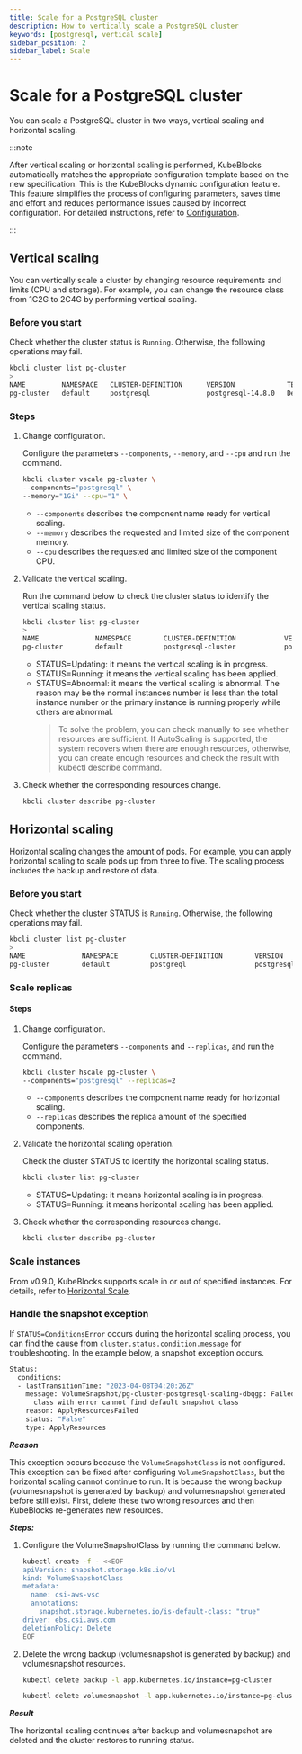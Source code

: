 ```yaml
---
title: Scale for a PostgreSQL cluster
description: How to vertically scale a PostgreSQL cluster
keywords: [postgresql, vertical scale]
sidebar_position: 2
sidebar_label: Scale
---
```


# Scale for a PostgreSQL cluster

You can scale a PostgreSQL cluster in two ways, vertical scaling and horizontal scaling.

:::note

After vertical scaling or horizontal scaling is performed, KubeBlocks automatically matches the appropriate configuration template based on the new specification. This is the KubeBlocks dynamic configuration feature. This feature simplifies the process of configuring parameters, saves time and effort and reduces performance issues caused by incorrect configuration. For detailed instructions, refer to [Configuration](./../configuration/configuration.md).

:::

## Vertical scaling

You can vertically scale a cluster by changing resource requirements and limits (CPU and storage). For example, you can change the resource class from 1C2G to 2C4G by performing vertical scaling.

### Before you start

Check whether the cluster status is `Running`. Otherwise, the following operations may fail.

```bash
kbcli cluster list pg-cluster
>
NAME         NAMESPACE   CLUSTER-DEFINITION      VERSION             TERMINATION-POLICY   STATUS    CREATED-TIME
pg-cluster   default     postgresql              postgresql-14.8.0   Delete               Running   Mar 03,2023 18:00 UTC+0800
```

### Steps

1. Change configuration.

   Configure the parameters `--components`, `--memory`, and `--cpu` and run the command.

   ```bash
   kbcli cluster vscale pg-cluster \
   --components="postgresql" \
   --memory="1Gi" --cpu="1" \
   ```

   - `--components` describes the component name ready for vertical scaling.
   - `--memory` describes the requested and limited size of the component memory.
   - `--cpu` describes the requested and limited size of the component CPU.

2. Validate the vertical scaling.

    Run the command below to check the cluster status to identify the vertical scaling status.

    ```bash
    kbcli cluster list pg-cluster
    >
    NAME              NAMESPACE        CLUSTER-DEFINITION            VERSION                TERMINATION-POLICY   STATUS    CREATED-TIME
    pg-cluster        default          postgresql-cluster            postgresql-14.8.0      Delete               Running   Mar 03,2023 18:00 UTC+0800
    ```

   - STATUS=Updating: it means the vertical scaling is in progress.
   - STATUS=Running: it means the vertical scaling has been applied.
   - STATUS=Abnormal: it means the vertical scaling is abnormal. The reason may be the normal instances number is less than the total instance number or the primary instance is running properly while others are abnormal.
     > To solve the problem, you can check manually to see whether resources are sufficient. If AutoScaling is supported, the system recovers when there are enough resources, otherwise, you can create enough resources and check the result with kubectl describe command.

3. Check whether the corresponding resources change.

    ```bash
    kbcli cluster describe pg-cluster
    ```

## Horizontal scaling

Horizontal scaling changes the amount of pods. For example, you can apply horizontal scaling to scale pods up from three to five. The scaling process includes the backup and restore of data.

### Before you start

Check whether the cluster STATUS is `Running`. Otherwise, the following operations may fail.

```bash
kbcli cluster list pg-cluster
>
NAME              NAMESPACE        CLUSTER-DEFINITION        VERSION                TERMINATION-POLICY        STATUS         CREATED-TIME
pg-cluster        default          postgreql                 postgresql-14.8.0      Delete                    Running        Mar 03,2023 19:29 UTC+0800
```

### Scale replicas

#### Steps

1. Change configuration.

    Configure the parameters `--components` and `--replicas`, and run the command.

    ```bash
    kbcli cluster hscale pg-cluster \
    --components="postgresql" --replicas=2
    ```

    - `--components` describes the component name ready for horizontal scaling.
    - `--replicas` describes the replica amount of the specified components.

2. Validate the horizontal scaling operation.

    Check the cluster STATUS to identify the horizontal scaling status.

    ```bash
    kbcli cluster list pg-cluster
    ```

    - STATUS=Updating: it means horizontal scaling is in progress.
    - STATUS=Running: it means horizontal scaling has been applied.

3. Check whether the corresponding resources change.

    ```bash
    kbcli cluster describe pg-cluster
    ```

### Scale instances

From v0.9.0, KubeBlocks supports scale in or out of specified instances. For details, refer to [Horizontal Scale](./../../maintaince/scale/horizontal-scale.md#scale-instances).

### Handle the snapshot exception

If `STATUS=ConditionsError` occurs during the horizontal scaling process, you can find the cause from `cluster.status.condition.message` for troubleshooting.
In the example below, a snapshot exception occurs.

```bash
Status:
  conditions: 
  - lastTransitionTime: "2023-04-08T04:20:26Z"
    message: VolumeSnapshot/pg-cluster-postgresql-scaling-dbqgp: Failed to set default snapshot
      class with error cannot find default snapshot class
    reason: ApplyResourcesFailed
    status: "False"
    type: ApplyResources
```

***Reason***

This exception occurs because the `VolumeSnapshotClass` is not configured. This exception can be fixed after configuring `VolumeSnapshotClass`, but the horizontal scaling cannot continue to run. It is because the wrong backup (volumesnapshot is generated by backup) and volumesnapshot generated before still exist. First, delete these two wrong resources and then KubeBlocks re-generates new resources.

***Steps:***

1. Configure the VolumeSnapshotClass by running the command below.

    ```bash
    kubectl create -f - <<EOF
    apiVersion: snapshot.storage.k8s.io/v1
    kind: VolumeSnapshotClass
    metadata:
      name: csi-aws-vsc
      annotations:
        snapshot.storage.kubernetes.io/is-default-class: "true"
    driver: ebs.csi.aws.com
    deletionPolicy: Delete
    EOF
    ```

2. Delete the wrong backup (volumesnapshot is generated by backup) and volumesnapshot resources.

    ```bash
    kubectl delete backup -l app.kubernetes.io/instance=pg-cluster
   
    kubectl delete volumesnapshot -l app.kubernetes.io/instance=pg-cluster
    ```

***Result***

The horizontal scaling continues after backup and volumesnapshot are deleted and the cluster restores to running status.
